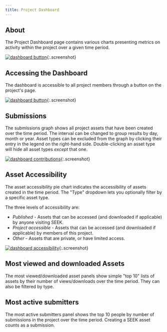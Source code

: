 ```yaml
---
title: Project Dashboard
---
```



## About

The Project Dashboard page contains various charts presenting metrics on activity within the project over a given time period.

[![dashboard button](/images/user-guide/dashboard/dashboard-period-select.png)](/images/user-guide/dashboard/dashboard-period-select.png){:.screenshot}

## Accessing the Dashboard

The dashboard is accessible to all project members through a button on the project's page.

[![dashboard button](/images/user-guide/dashboard/dashboard-button.png)](/images/user-guide/dashboard/dashboard-button.png){:.screenshot}

## Submissions

The submissions graph shows all project assets that have been created over the time period. The interval can be changed to group results by day, month or year. Asset types can be excluded from the graph by clicking their entry in the legend on the right-hand side. Double-clicking an asset type will hide all asset types *except* that one.

[![dashboard contributions](/images/user-guide/dashboard/dashboard-contributions.png)](/images/user-guide/dashboard/dashboard-contributions.png){:.screenshot}

## Asset Accessibility

The asset accessibility pie chart indicates the accessibility of assets created in the time period. The "Type" dropdown lets you optionally filter by a specific asset type.

The three levels of accessibility are:

 * *Published* - Assets that can be accessed (and downloaded if applicable) by anyone visiting SEEK.
 * *Project accessible* - Assets that can be accessed (and downloaded if applicable) by members of this project.
 * *Other* - Assets that are private, or have limited access.

[![dashboard accessibility](/images/user-guide/dashboard/dashboard-accessibility.png)](/images/user-guide/dashboard/dashboard-accessibility.png){:.screenshot}

## Most viewed and downloaded Assets

The most viewed/downloaded asset panels show simple "top 10" lists of assets by their number of views/downloads over the time period. They can also be filtered by type.

## Most active submitters

The most active submitters panel shows the top 10 people by number of submissions in the project over the time period. Creating a SEEK asset counts as a submission.
